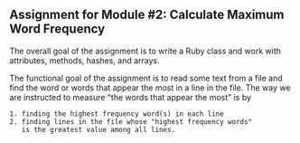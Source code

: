 ## Assignment for Module #2: Calculate Maximum Word Frequency

The overall goal of the assignment is to write a Ruby class and work with
attributes, methods, hashes, and arrays.

The functional goal of the assignment is to read some text from a file and find the word or words that appear the most in a line in the file. The way we are instructed to measure "the words that appear the most" is by 

    1. finding the highest frequency word(s) in each line
    2. finding lines in the file whose "highest frequency words" 
       is the greatest value among all lines.